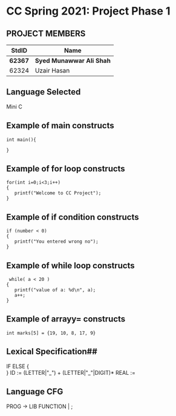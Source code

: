 # CC Spring 2021: Project Phase 1 #
## PROJECT MEMBERS ##
StdID | Name
------------ | -------------
**62367** | **Syed Munawwar Ali Shah** 
62324 | Uzair Hasan

## Language Selected ##

Mini C 

## Example of main constructs ##
```
int main(){

} 
```
## Example of for loop constructs ##
```
for(int i=0;i<3;i++)
{
   printf("Welcome to CC Project");
}
```
## Example of if condition constructs ##
```
if (number < 0) 
{
   printf("You entered wrong no");
}
```
## Example of while loop constructs ##
```
 while( a < 20 ) 
{
   printf("value of a: %d\n", a);
   a++;
}   
```
## Example of arrayy= constructs ##
```
int marks[5] = {19, 10, 8, 17, 9}
```


## Lexical Specification##
IF
ELSE
{    
}
ID := (LETTER|"\_") + (LETTER|"\_"|DIGIT)*
REAL :=

## Language CFG ##
PROG -> LIB FUNCTION | ;
